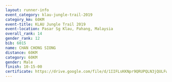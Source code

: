```yaml
---
layout: runner-info 
event_category: klau-jungle-trail-2019 
category_km: 60KM 
event-title: KLAU Jungle Trail 2019 
event-location: Pasar Sg Klau, Pahang, Malaysia 
overall_rank: 14
gender_rank: 12
bib: 6015
name: CHAN CHONG SIONG
distance: 60KM
category: 60KM
gender: Male
finish: 10-15-00
certificate: https://drive.google.com/file/d/1IIFLsKKNpr9QRUPQLN3jQULFwm0Rpfwf/view?usp=sharing
---
```

